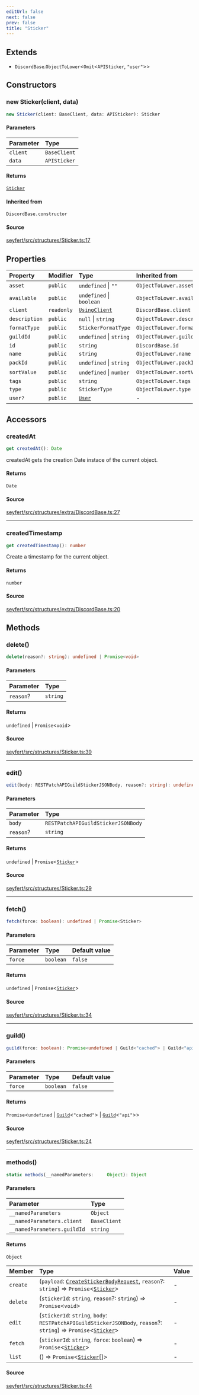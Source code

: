 ```yaml
---
editUrl: false
next: false
prev: false
title: "Sticker"
---
```


## Extends

- `DiscordBase`.`ObjectToLower`\<`Omit`\<`APISticker`, `"user"`\>\>

## Constructors

### new Sticker(client, data)

```ts
new Sticker(client: BaseClient, data: APISticker): Sticker
```

#### Parameters

| Parameter | Type |
| :------ | :------ |
| `client` | `BaseClient` |
| `data` | `APISticker` |

#### Returns

[`Sticker`](/api/classes/sticker/)

#### Inherited from

`DiscordBase.constructor`

#### Source

[seyfert/src/structures/Sticker.ts:17](https://github.com/potoland/potocuit/blob/e332d7a/src/structures/Sticker.ts#L17)

## Properties

| Property | Modifier | Type | Inherited from |
| :------ | :------ | :------ | :------ |
| `asset` | `public` | `undefined` \| `""` | `ObjectToLower.asset` |
| `available` | `public` | `undefined` \| `boolean` | `ObjectToLower.available` |
| `client` | `readonly` | [`UsingClient`](/api/interfaces/usingclient/) | `DiscordBase.client` |
| `description` | `public` | `null` \| `string` | `ObjectToLower.description` |
| `formatType` | `public` | `StickerFormatType` | `ObjectToLower.formatType` |
| `guildId` | `public` | `undefined` \| `string` | `ObjectToLower.guildId` |
| `id` | `public` | `string` | `DiscordBase.id` |
| `name` | `public` | `string` | `ObjectToLower.name` |
| `packId` | `public` | `undefined` \| `string` | `ObjectToLower.packId` |
| `sortValue` | `public` | `undefined` \| `number` | `ObjectToLower.sortValue` |
| `tags` | `public` | `string` | `ObjectToLower.tags` |
| `type` | `public` | `StickerType` | `ObjectToLower.type` |
| `user?` | `public` | [`User`](/api/classes/user/) | - |

## Accessors

### createdAt

```ts
get createdAt(): Date
```

createdAt gets the creation Date instace of the current object.

#### Returns

`Date`

#### Source

[seyfert/src/structures/extra/DiscordBase.ts:27](https://github.com/potoland/potocuit/blob/e332d7a/src/structures/extra/DiscordBase.ts#L27)

***

### createdTimestamp

```ts
get createdTimestamp(): number
```

Create a timestamp for the current object.

#### Returns

`number`

#### Source

[seyfert/src/structures/extra/DiscordBase.ts:20](https://github.com/potoland/potocuit/blob/e332d7a/src/structures/extra/DiscordBase.ts#L20)

## Methods

### delete()

```ts
delete(reason?: string): undefined | Promise<void>
```

#### Parameters

| Parameter | Type |
| :------ | :------ |
| `reason`? | `string` |

#### Returns

`undefined` \| `Promise`\<`void`\>

#### Source

[seyfert/src/structures/Sticker.ts:39](https://github.com/potoland/potocuit/blob/e332d7a/src/structures/Sticker.ts#L39)

***

### edit()

```ts
edit(body: RESTPatchAPIGuildStickerJSONBody, reason?: string): undefined | Promise<Sticker>
```

#### Parameters

| Parameter | Type |
| :------ | :------ |
| `body` | `RESTPatchAPIGuildStickerJSONBody` |
| `reason`? | `string` |

#### Returns

`undefined` \| `Promise`\<[`Sticker`](/api/classes/sticker/)\>

#### Source

[seyfert/src/structures/Sticker.ts:29](https://github.com/potoland/potocuit/blob/e332d7a/src/structures/Sticker.ts#L29)

***

### fetch()

```ts
fetch(force: boolean): undefined | Promise<Sticker>
```

#### Parameters

| Parameter | Type | Default value |
| :------ | :------ | :------ |
| `force` | `boolean` | `false` |

#### Returns

`undefined` \| `Promise`\<[`Sticker`](/api/classes/sticker/)\>

#### Source

[seyfert/src/structures/Sticker.ts:34](https://github.com/potoland/potocuit/blob/e332d7a/src/structures/Sticker.ts#L34)

***

### guild()

```ts
guild(force: boolean): Promise<undefined | Guild<"cached"> | Guild<"api">>
```

#### Parameters

| Parameter | Type | Default value |
| :------ | :------ | :------ |
| `force` | `boolean` | `false` |

#### Returns

`Promise`\<`undefined` \| [`Guild`](/api/classes/guild/)\<`"cached"`\> \| [`Guild`](/api/classes/guild/)\<`"api"`\>\>

#### Source

[seyfert/src/structures/Sticker.ts:24](https://github.com/potoland/potocuit/blob/e332d7a/src/structures/Sticker.ts#L24)

***

### methods()

```ts
static methods(__namedParameters:     Object): Object
```

#### Parameters

| Parameter | Type |
| :------ | :------ |
| `__namedParameters` | `Object` |
| `__namedParameters.client` | `BaseClient` |
| `__namedParameters.guildId` | `string` |

#### Returns

`Object`

| Member | Type | Value |
| :------ | :------ | :------ |
| `create` | (`payload`: [`CreateStickerBodyRequest`](/api/interfaces/createstickerbodyrequest/), `reason`?: `string`) => `Promise`\<[`Sticker`](/api/classes/sticker/)\> | - |
| `delete` | (`stickerId`: `string`, `reason`?: `string`) => `Promise`\<`void`\> | - |
| `edit` | (`stickerId`: `string`, `body`: `RESTPatchAPIGuildStickerJSONBody`, `reason`?: `string`) => `Promise`\<[`Sticker`](/api/classes/sticker/)\> | - |
| `fetch` | (`stickerId`: `string`, `force`: `boolean`) => `Promise`\<[`Sticker`](/api/classes/sticker/)\> | - |
| `list` | () => `Promise`\<[`Sticker`](/api/classes/sticker/)[]\> | - |

#### Source

[seyfert/src/structures/Sticker.ts:44](https://github.com/potoland/potocuit/blob/e332d7a/src/structures/Sticker.ts#L44)
